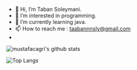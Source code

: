  - 👋 Hi, I’m Taban Soleymani.
 - 👀 I’m interested in programming.
 - 🌱 I’m currently learning java.
 - 📫 How to reach me : taabannnsly@gmail.com
 - 
 ![mustafacagri's github stats](https://github-readme-stats.vercel.app/api?username=taabannn&show_icons=true&theme=tokyonight)
 
![Top Langs](https://github-readme-stats.vercel.app/api/top-langs/?username=taabannn&theme=tokyonight)

<!---
Taabannn/Taabannn is a ✨ special ✨ repository because its `README.md` (this file) appears on your GitHub profile.
You can click the Preview link to take a look at your changes.
--->

